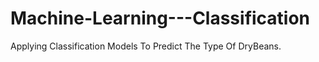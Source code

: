 # Machine-Learning---Classification
Applying Classification Models To Predict The Type Of DryBeans.
